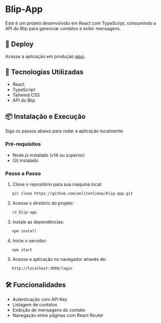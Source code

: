 # Blip-App

Este é um projeto desenvolvido em React com TypeScript, consumindo a API do Blip para gerenciar contatos e exibir mensagens.

## 🔗 Deploy

Acesse a aplicação em produção [aqui](https://blip-app-kappa.vercel.app/).

## 🚀 Tecnologias Utilizadas

- React
- TypeScript
- Tailwind CSS
- API do Blip

## 📦 Instalação e Execução

Siga os passos abaixo para rodar a aplicação localmente:

### Pré-requisitos

- Node.js instalado (v14 ou superior)
- Git instalado

### Passo a Passo

1. Clone o repositório para sua máquina local:
```bash
   git clone https://github.com/welitonlimaa/blip-app.git
```
2. Acesse o diretório do projeto:
```bash
   cd blip-app
```
3. Instale as dependências:
```bash
   npm install
```
4. Inicie o servidor:
```bash
   npm start
```
5. Acesse a aplicação no navegador através de:
```bash
   http://localhost:3000/login
```

## 🛠️ Funcionalidades
- Autenticação com API Key
- Listagem de contatos
- Exibição de mensagens do contato
- Navegação entre páginas com React Router